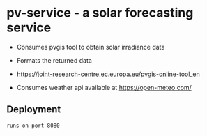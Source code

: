 # pv-service - a solar forecasting service

 - Consumes pvgis tool to obtain solar irradiance data
 - Formats the returned data

 - https://joint-research-centre.ec.europa.eu/pvgis-online-tool_en
 
 - Consumes weather api available at https://open-meteo.com/
 

## Deployment

    runs on port 8080
